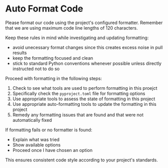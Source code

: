 # Auto Format Code

Please format our code using the project's configured formatter. Remember that we are using maximum code line lengths of 120 characters.

Keep these rules in mind while investigating and updating formatting:
 - avoid unecessary format changes since this creates excess noise in pull results
 - keep the formatting focused and clean
 - stick to standard Python conventions whenever possible unless directly instructed not to do so
 
Proceed with formatting in the following steps:
 1. Check to see what tools are used to perform formatting in this proejct
 2. Specifically check the `pyproject.toml` file for formatting options
 3. Use appropriate tools to assess the state of formatting in this project
 4. Use appropriate auto-formatting tools to update the formatting in this project
 4. Remedy any formatting issues that are found and that were not automatically fixed

If formatting fails or no formatter is found:
- Explain what was tried
- Show available options
- Proceed once I have chosen an option

This ensures consistent code style according to your project's standards.
